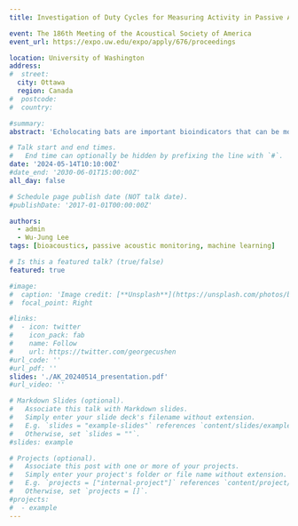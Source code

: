 ```yaml
---
title: Investigation of Duty Cycles for Measuring Activity in Passive Acoustic Bat Monitoring

event: The 186th Meeting of the Acoustical Society of America
event_url: https://expo.uw.edu/expo/apply/676/proceedings

location: University of Washington
address:
#  street: 
  city: Ottawa
  region: Canada
#  postcode: 
#  country: 

#summary: 
abstract: 'Echolocating bats are important bioindicators that can be monitored effectively using passive acoustic monitoring (PAM) techniques. In PAM, duty-cycle-based temporal subsampling is often used to collect data at ON/OFF intervals to circumvent the limitations of recorder battery and storage capacity to enable long-term monitoring. However, potential bias introduced by temporal subsampling has not been systematically investigated for bat monitoring. Here, we use continuous audio recordings from the Union Bay Natural Area in Seattle in Summer 2022 to simulate the effects of temporal subsampling using different duty cycle parameters. We detected bat calls automatically using a deep learning model [Aodha et al. 2022, BioRxiv] and calculated three metrics as proxy for bat activity: number of calls, Activity Index (AI), and Bout Time Percentage (BTP). We found that although the number of calls and AI are more readily computable using the detected calls, BTP is likely a more accurate measure that relies less on the performance of automated call detection methods. In addition, reduced sampling for only a portion of the night (e.g., 4 hrs) was generally inadequate for capturing bat activity. Our results suggest that considering species-specific acoustic characteristics is crucial for reducing sampling bias for PAM of bats.'

# Talk start and end times.
#   End time can optionally be hidden by prefixing the line with `#`.
date: '2024-05-14T10:10:00Z'
#date_end: '2030-06-01T15:00:00Z'
all_day: false

# Schedule page publish date (NOT talk date).
#publishDate: '2017-01-01T00:00:00Z'

authors: 
  - admin
  - Wu-Jung Lee
tags: [bioacoustics, passive acoustic monitoring, machine learning]

# Is this a featured talk? (true/false)
featured: true

#image:
#  caption: 'Image credit: [**Unsplash**](https://unsplash.com/photos/bzdhc5b3Bxs)'
#  focal_point: Right

#links:
#  - icon: twitter
#    icon_pack: fab
#    name: Follow
#    url: https://twitter.com/georgecushen
#url_code: ''
#url_pdf: ''
slides: './AK_20240514_presentation.pdf'
#url_video: ''

# Markdown Slides (optional).
#   Associate this talk with Markdown slides.
#   Simply enter your slide deck's filename without extension.
#   E.g. `slides = "example-slides"` references `content/slides/example-slides.md`.
#   Otherwise, set `slides = ""`.
#slides: example

# Projects (optional).
#   Associate this post with one or more of your projects.
#   Simply enter your project's folder or file name without extension.
#   E.g. `projects = ["internal-project"]` references `content/project/deep-learning/index.md`.
#   Otherwise, set `projects = []`.
#projects:
#  - example
---
```

